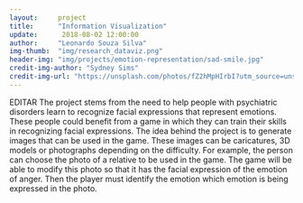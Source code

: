 ```yaml
---  
layout:     project  
title:      "Information Visualization"  
update:      2018-08-02 12:00:00  
author:     "Leonardo Souza Silva"  
img-thumb:  "img/research_dataviz.png"
header-img: "img/projects/emotion-representation/sad-smile.jpg"  
credit-img-author: "Sydney Sims"  
credit-img-url: "https://unsplash.com/photos/fZ2hMpHIrbI?utm_source=unsplash&utm_medium=referral&utm_content=creditCopyText"  
---  
```

  EDITAR
The project stems from the need to help people with psychiatric disorders learn to recognize facial expressions that represent emotions. These people could benefit from a game in which they can train their skills in recognizing facial expressions. The idea behind the project is to generate images that can be used in the game. These images can be caricatures, 3D models or photographs depending on the difficulty. For example, the person can choose the photo of a relative to be used in the game. The game will be able to modify this photo so that it has the facial expression of the emotion of anger. Then the player must identify the emotion which emotion is being expressed in the photo.
